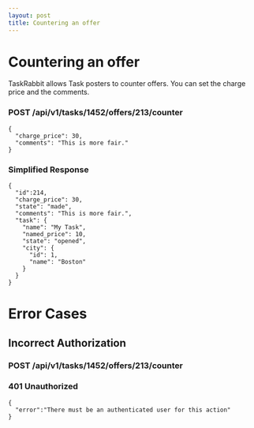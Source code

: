 ```yaml
---
layout: post
title: Countering an offer
---
```

# Countering an offer

TaskRabbit allows Task posters to counter offers.
You can set the charge price and the comments.


### POST /api/v1/tasks/1452/offers/213/counter

```
{
  "charge_price": 30,
  "comments": "This is more fair."
}
```


### Simplified Response


```
{
  "id":214,
  "charge_price": 30,
  "state": "made",
  "comments": "This is more fair.",
  "task": {
    "name": "My Task",
    "named_price": 10,
    "state": "opened",
    "city": {
      "id": 1,
      "name": "Boston"
    }
  }
}
```

# Error Cases

## Incorrect Authorization

### POST /api/v1/tasks/1452/offers/213/counter


### 401 Unauthorized


```
{
  "error":"There must be an authenticated user for this action"
}
```
